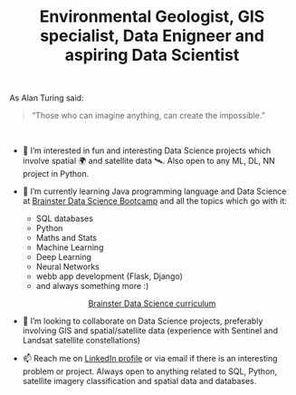 
<h1 align=center> Environmental Geologist, GIS specialist, Data Enigneer and aspiring Data Scientist </h1>
<br>

As Alan Turing said:

> “Those who can imagine anything, can create the impossible.”

<br>

- 👀 I’m interested in fun and interesting Data Science projects which involve spatial :earth_africa:	and satellite data :artificial_satellite:. Also open to any ML, DL, NN project in Python.

- 🌱 I’m currently learning Java programming language and Data Science at [Brainster Data Science Bootcamp](https://brainster.io/vienna) and all the topics which go with it:
  * SQL databases
  * Python
  * Maths and Stats 
  * Machine Learning
  * Deep Learning
  * Neural Networks      
  * webb app development (Flask, Django)
  * and always something more :)

[<p align="center">Brainster Data Science curriculum</p>](https://brainster.io/vienna/data-science-bootcamp)

- 💞️ I’m looking to collaborate on Data Science projects, preferably involving GIS and spatial/satellite data (experience with Sentinel and Landsat satellite constellations)

- 📫 Reach me on [LinkedIn profile](https://www.linkedin.com/in/bojan-k-76403565/) or via email if there is an interesting problem or project. 
      Always open to anything related to SQL, Python, satellite imagery classification and spatial data and databases.
<!---
py-mako/py-mako is a ✨ special ✨ repository because its `README.md` (this file) appears on your GitHub profile.
You can click the Preview link to take a look at your changes.
--->
